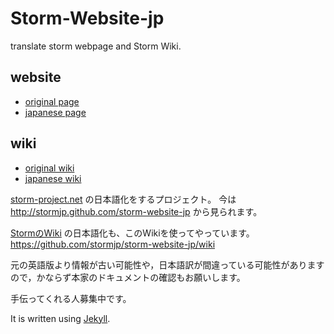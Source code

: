 # Storm-Website-jp

translate storm webpage and Storm Wiki.

## website

* [original page](http://storm-project.net)
* [japanese page](http://stormjp.github.com/storm-website-jp)

## wiki

* [original wiki](https://github.com/nathanmarz/storm/wiki/)
* [japanese wiki](https://github.com/stormjp/storm-website-jp/wiki)

[storm-project.net](htttp://storm-project.net) の日本語化をするプロジェクト。
今は http://stormjp.github.com/storm-website-jp から見られます。

[StormのWiki](https://github.com/nathanmarz/storm/wiki/) の日本語化も、このWikiを使ってやっています。
https://github.com/stormjp/storm-website-jp/wiki

元の英語版より情報が古い可能性や，日本語訳が間違っている可能性がありますので，かならず本家のドキュメントの確認もお願いします。

手伝ってくれる人募集中です。

It is written using [Jekyll](https://github.com/mojombo/jekyll).
